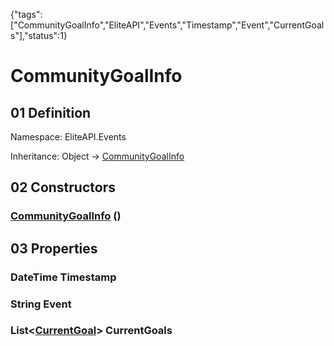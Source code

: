 {"tags":["CommunityGoalInfo","EliteAPI","Events","Timestamp","Event","CurrentGoals"],"status":1}

# CommunityGoalInfo

## 01 Definition

Namespace: <span class='code'>EliteAPI.Events</span>

Inheritance: <span class='code'>Object</span> → <span class='code'>[CommunityGoalInfo](../../EliteAPI/Events/CommunityGoalInfo.html)</span>

## 02 Constructors

### <span class='code'>[CommunityGoalInfo](../../EliteAPI/Events/CommunityGoalInfo.html)</span> ()

## 03 Properties

### <span class='code'>DateTime</span> Timestamp

### <span class='code'>String</span> Event

### <span class='code'>List<[CurrentGoal](../../EliteAPI/Events/CurrentGoal.html)></span> CurrentGoals

